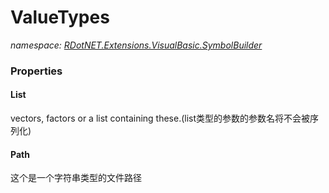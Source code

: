 ﻿# ValueTypes
_namespace: [RDotNET.Extensions.VisualBasic.SymbolBuilder](./index.md)_






### Properties

#### List
vectors, factors or a list containing these.(list类型的参数的参数名将不会被序列化)
#### Path
这个是一个字符串类型的文件路径
